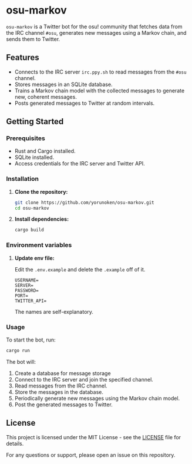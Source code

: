# osu-markov

`osu-markov` is a Twitter bot for the osu! community that fetches data from the IRC channel `#osu`, generates new messages using a Markov chain, and sends them to Twitter.

## Features

- Connects to the IRC server `irc.ppy.sh` to read messages from the `#osu` channel.
- Stores messages in an SQLite database.
- Trains a Markov chain model with the collected messages to generate new, coherent messages.
- Posts generated messages to Twitter at random intervals.

## Getting Started

### Prerequisites

- Rust and Cargo installed.
- SQLite installed.
- Access credentials for the IRC server and Twitter API.

### Installation

1. **Clone the repository:**

    ```sh
    git clone https://github.com/yorunoken/osu-markov.git
    cd osu-markov
    ```

2. **Install dependencies:**

    ```sh
    cargo build
    ```


### Environment variables

1. **Update env file:**

    Edit the `.env.example` and delete the `.example` off of it.

    ```
    USERNAME=
    SERVER=
    PASSWORD=
    PORT=
    TWITTER_API=
    ```

    The names are self-explanatory.

### Usage

To start the bot, run:

```sh
cargo run
```

The bot will:

1. Create a database for message storage
2. Connect to the IRC server and join the specified channel.
3. Read messages from the IRC channel.
4. Store the messages in the database.
5. Periodically generate new messages using the Markov chain model.
6. Post the generated messages to Twitter.

## License

This project is licensed under the MIT License - see the [LICENSE](LICENSE) file for details.

For any questions or support, please open an issue on this repository.
